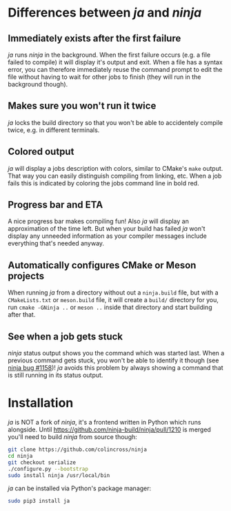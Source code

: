 # Differences between *ja* and *ninja*

## Immediately exists after the first failure

*ja* runs *ninja* in the background. When the first failure occurs (e.g. a file failed to compile)
it will display it's output and exit. When a file has a syntax error, you can therefore immediately
reuse the command prompt to edit the file without having to wait for other jobs to finish (they will
run in the background though).

## Makes sure you won't run it twice

*ja* locks the build directory so that you won't be able to accidentely compile twice, e.g. in
different terminals.

## Colored output

*ja* will display a jobs description with colors, similar to CMake's `make` output. That way you can
easily distinguish compiling from linking, etc. When a job fails this is indicated by coloring the
jobs command line in bold red.

## Progress bar and ETA

A nice progress bar makes compiling fun! Also *ja* will display an approximation of the time left.
But when your build has failed *ja* won't display any unneeded information as your compiler messages
include everything that's needed anyway.

## Automatically configures CMake or Meson projects

When running *ja* from a directory without out a `ninja.build` file, but with a `CMakeLists.txt` or
`meson.build` file, it will create a `build/` directory for you, run `cmake -GNinja ..` or
`meson ..` inside that directory and start building after that.

## See when a job gets stuck

*ninja* status output shows you the command which was started last. When a previous command gets
stuck, you won't be able to identify it though (see
[ninja bug #1158](https://github.com/ninja-build/ninja/issues/1158))! *ja* avoids this problem by
always showing a command that is still running in its status output.

# Installation

*ja* is NOT a fork of *ninja*, it's a frontend written in Python which runs alongside. Until
https://github.com/ninja-build/ninja/pull/1210 is merged you'll need to build *ninja* from source
though:

```sh
git clone https://github.com/colincross/ninja
cd ninja
git checkout serialize
./configure.py --bootstrap
sudo install ninja /usr/local/bin
```

*ja* can be installed via Python's package manager:

```sh
sudo pip3 install ja
```
